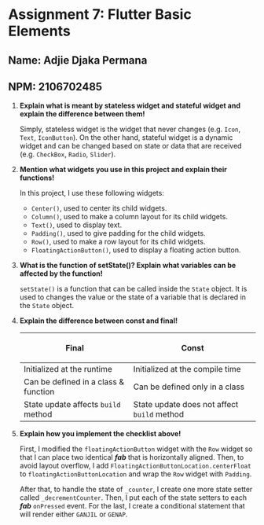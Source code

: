 # Assignment 7: Flutter Basic Elements

## Name: Adjie Djaka Permana

## NPM: 2106702485

1. **Explain what is meant by stateless widget and stateful widget and explain the difference between them!**

   Simply, stateless widget is the widget that never changes (e.g. `Icon`, `Text`, `IconButton`). On the other hand, stateful widget is a dynamic widget and can be changed based on state or data that are received (e.g. `CheckBox`, `Radio`, `Slider`).

2. **Mention what widgets you use in this project and explain their functions!**

   In this project, I use these following widgets:

   - `Center()`, used to center its child widgets.
   - `Column()`, used to make a column layout for its child widgets.
   - `Text()`, used to display text.
   - `Padding()`, used to give padding for the child widgets.
   - `Row()`, used to make a row layout for its child widgets.
   - `FloatingActionButton()`, used to display a floating action button.

3. **What is the function of setState()? Explain what variables can be affected by the function!**

   `setState()` is a function that can be called inside the `State` object. It is used to changes the value or the state of a variable that is declared in the `State` object.

4. **Explain the difference between const and final!**

   | <p align="center">**Final**</p>      | <p align="center">**Const**</p>             |
   | ------------------------------------ | ------------------------------------------- |
   | Initialized at the runtime           | Initialized at the compile time             |
   | Can be defined in a class & function | Can be defined only in a class              |
   | State update affects `build` method  | State update does not affect `build` method |

5. **Explain how you implement the checklist above!**

   First, I modified the `floatingActionButton` widget with the `Row` widget so that I can place two identical **_fab_** that is horizontally aligned. Then, to avoid layout overflow, I add `FloatingActionButtonLocation.centerFloat` to `floatingActionButtonLocation` and wrap the `Row` widget with `Padding`.

   After that, to handle the state of `_counter`, I create one more state setter called `_decrementCounter`. Then, I put each of the state setters to each **_fab_** `onPressed` event. For the last, I create a conditional statement that will render either `GANJIL` or `GENAP`.
